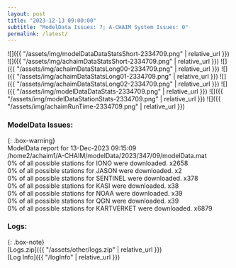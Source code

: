 ```yaml
---
layout: post
title: "2023-12-13 09:00:00"
subtitle: "ModelData Issues: 7; A-CHAIM System Issues: 0"
permalink: /latest/
---
```


![]({{ "/assets/img/modelDataDataStatsShort-2334709.png" | relative_url }})
![]({{ "/assets/img/achaimDataStatsShort-2334709.png" | relative_url }})
![]({{ "/assets/img/achaimDataStatsLong00-2334709.png" | relative_url }})
![]({{ "/assets/img/achaimDataStatsLong01-2334709.png" | relative_url }})
![]({{ "/assets/img/achaimDataStatsLong02-2334709.png" | relative_url }})
![]({{ "/assets/img/modelDataDataStats-2334709.png" | relative_url }})
![]({{ "/assets/img/modelDataStationStats-2334709.png" | relative_url }})
![]({{ "/assets/img/achaimRunTime-2334709.png" | relative_url }})


### ModelData Issues:  
  
{: .box-warning}  
 ModelData report for 13-Dec-2023 09:15:09   
 /home2/achaim1/A-CHAIM/modelData/2023/347/09/modelData.mat   
 0% of all possible stations for IONO were downloaded. x2658   
 0% of all possible stations for JASON were downloaded. x2   
 0% of all possible stations for SENTINEL were downloaded. x378   
 0% of all possible stations for KASI were downloaded. x38   
 0% of all possible stations for NOAA were downloaded. x39   
 0% of all possible stations for QGN were downloaded. x39   
 0% of all possible stations for KARTVERKET were downloaded. x6879   
  


### Logs:  
  
{: .box-note}  
[Logs.zip]({{ "/assets/other/logs.zip" | relative_url }})  
[Log Info]({{ "/logInfo" | relative_url }})  
